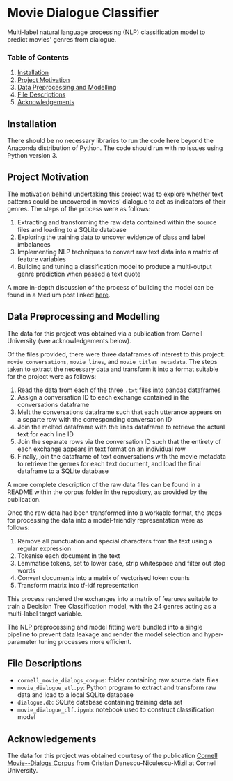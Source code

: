 # Movie Dialogue Classifier
Multi-label natural language processing (NLP) classification model to predict movies' genres from dialogue.

### Table of Contents

1. [Installation](#installation)
2. [Project Motivation](#motivation)
3. [Data Preprocessing and Modelling](#model)
4. [File Descriptions](#files)
5. [Acknowledgements](#acknowledgements)

## Installation <a name="installation"></a>

There should be no necessary libraries to run the code here beyond the Anaconda distribution of Python. The code should run with no issues using Python version 3.

## Project Motivation<a name="motivation"></a>

The motivation behind undertaking this project was to explore whether text patterns could be uncovered in movies' dialogue to act as indicators of their genres. The steps of the process were as follows:

1. Extracting and transforming the raw data contained within the source files and loading to a SQLite database
2. Exploring the training data to uncover evidence of class and label imbalances
3. Implementing NLP techniques to convert raw text data into a matrix of feature variables
4. Building and tuning a classification model to produce a multi-output genre prediction when passed a text quote

A more in-depth discussion of the process of building the model can be found in a Medium post linked [here]().

## Data Preprocessing and Modelling<a name="model"></a>

The data for this project was obtained via a publication from Cornell University (see acknowledgements below).

Of the files provided, there were three dataframes of interest to this project: `movie_conversations`, `movie_lines`, and `movie_titles_metadata`. The steps taken to extract the necessary data and transform it into a format suitable for the project were as follows:

1. Read the data from each of the three `.txt` files into pandas dataframes
2. Assign a conversation ID to each exchange contained in the conversations dataframe
3. Melt the conversations dataframe such that each utterance appears on a separte row with the corresponding conversation ID
4. Join the melted dataframe with the lines dataframe to retrieve the actual text for each line ID
5. Join the separate rows via the conversation ID such that the entirety of each exchange appears in text format on an individual row
6. Finally, join the dataframe of text conversations with the movie metadata to retrieve the genres for each text document, and load the final dataframe to a SQLite database

A more complete description of the raw data files can be found in a README within the corpus folder in the repository, as provided by the publication.

Once the raw data had been transformed into a workable format, the steps for processing the data into a model-friendly representation were as follows:

1. Remove all punctuation and special characters from the text using a regular expression
2. Tokenise each document in the text
3. Lemmatise tokens, set to lower case, strip whitespace and filter out stop words
4. Convert documents into a matrix of vectorised token counts
5. Transform matrix into tf-idf representation

This process rendered the exchanges into a matrix of fearures suitable to train a Decision Tree Classification model, with the 24 genres acting as a multi-label target variable.

The NLP preprocessing and model fitting were bundled into a single pipeline to prevent data leakage and render the model selection and hyper-parameter tuning processes more efficient.

## File Descriptions <a name="files"></a>

- `cornell_movie_dialogs_corpus`: folder containing raw source data files
- `movie_dialogue_etl.py`: Python program to extract and transform raw data and load to a local SQLite database
- `dialogue.db`: SQLite database containing training data set
- `movie_dialogue_clf.ipynb`: notebook used to construct classification model

## Acknowledgements <a name="acknowledgements"></a>

The data for this project was obtained courtesy of the publication [Cornell Movie--Dialogs Corpus](https://www.cs.cornell.edu/~cristian/Cornell_Movie-Dialogs_Corpus.html) from Cristian Danescu-Niculescu-Mizil at Cornell University.
